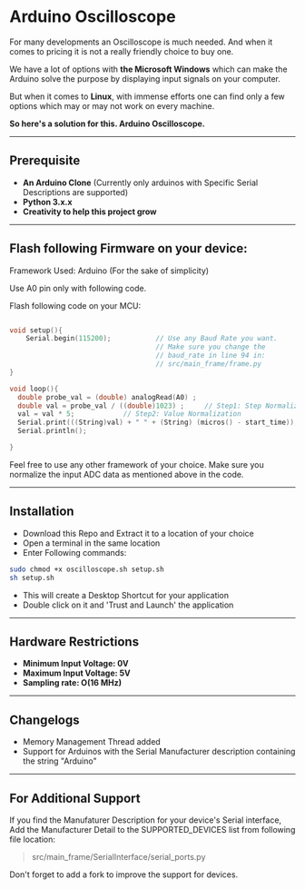 # Arduino Oscilloscope
For many developments an Oscilloscope is much needed. And when it comes to pricing it is not a really friendly choice to buy one. 

We have a lot of options with **the Microsoft Windows** which can make the Arduino solve the purpose by displaying input signals on your computer. 

But when it comes to **Linux**, with immense efforts one can find only a few options which may or may not work on every machine. 

**So here's a solution for this. Arduino Oscilloscope.**


---
## Prerequisite
- **An Arduino Clone** (Currently only arduinos with Specific Serial Descriptions are supported)
- **Python 3.x.x**
- **Creativity to help this project grow**

---

## Flash following Firmware on your device: 
Framework Used: Arduino (For the sake of simplicity)

Use A0 pin only with following code.

Flash following code on your MCU:
``` c++

void setup(){
    Serial.begin(115200);           // Use any Baud Rate you want.
                                    // Make sure you change the
                                    // baud_rate in line 94 in:
                                    // src/main_frame/frame.py
}

void loop(){
  double probe_val = (double) analogRead(A0) ;
  double val = probe_val / ((double)1023) ;     // Step1: Step Normalization
  val = val * 5;            // Step2: Value Normalization
  Serial.print(((String)val) + " " + (String) (micros() - start_time));
  Serial.println();

}

```

Feel free to use any other framework of your choice. Make sure you normalize the input ADC data as mentioned above in the code.

---

## Installation

- Download this Repo and Extract it to a location of your choice
- Open a terminal in the same location
- Enter Following commands: 
```bash
sudo chmod +x oscilloscope.sh setup.sh
sh setup.sh
```
- This will create a Desktop Shortcut for your application
- Double click on it and 'Trust and Launch' the application

<!-- ![Trust and Launch](https://jmp.sh/RLSjNyD) -->

---
## Hardware Restrictions
- **Minimum Input Voltage: 0V**
- **Maximum Input Voltage: 5V**
- **Sampling rate: O(16 MHz)** 

---
## Changelogs
- Memory Management Thread added
- Support for Arduinos with the Serial Manufacturer description containing the string "Arduino"

---
## For Additional Support

If you find the Manufaturer Description for your device's Serial interface, Add the Manufacturer Detail to the SUPPORTED_DEVICES list from following file location: 

> src/main_frame/SerialInterface/serial_ports.py

Don't forget to add a fork to improve the support for devices.
